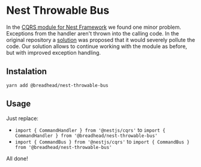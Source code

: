 # Nest Throwable Bus

In the [CQRS module for Nest Framework](https://github.com/nestjs/cqrs) we found one minor problem. Exceptions from the handler aren't thrown into the calling code. In the original repository a [solution](https://github.com/nestjs/cqrs/issues/3) was proposed that it would severely pollute the code. Our solution allows to continue working with the module as before, but with improved exception handling.

## Instalation

`yarn add @breadhead/nest-throwable-bus`

## Usage

Just replace:
+ `import { CommandHandler } from '@nestjs/cqrs'` to `import { CommandHandler } from '@breadhead/nest-throwable-bus'`
+ `import { CommandBus } from '@nestjs/cqrs'` to `import { CommandBus } from '@breadhead/nest-throwable-bus'`

All done!

